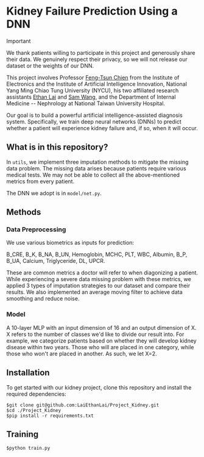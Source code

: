 # Kidney Failure Prediction Using a DNN
> [!IMPORTANT]
> We thank patients willing to participate in this project and generously share their data. We genuinely respect their privacy, so we will not release our dataset or the weights of our DNN. 


This project involves Professor [Feng-Tsun Chien](https://sites.google.com/nycu.edu.tw/ftchien/home?authuser=0) from the Institute of Electronics and the Institute of Artificial Intelligence Innovation, National Yang Ming Chiao Tung University (NYCU), his two affiliated research assistants [Ethan Lai](https://github.com/LaiEthanLai) and [Sam Wang](https://github.com/SamWang0807), and the Department of Internal Medicine -- Nephrology at National Taiwan University Hospital. 

Our goal is to build a powerful artificial intelligence-assisted diagnosis system. Specifically, we train deep neural networks (DNNs) to predict whether a patient will experience kidney failure and, if so, when it will occur.

## What is in this repository?

In `utils`, we implement three imputation methods to mitigate the missing data problem. The missing data arises because patients require various medical tests. We may not be able to collect all the above-mentioned metrics from every patient.

The DNN we adopt is in `model/net.py`.

## Methods
### Data Preprocessing
We use various biometrics as inputs for prediction: 

B_CRE, B_K, B_NA, B_UN, Hemoglobin, MCHC, PLT, WBC, Albumin, B_P, B_UA, Calcium, Triglyceride, DL, UPCR. 

These are common metrics a doctor will refer to when diagonizing a patient.
While experiencing a severe data missing problem with these metrics, we applied 3 types of imputation strategies to our dataset and compare their results. We also implemented an average moving filter to achieve data smoothing and reduce noise. 



### Model

A 10-layer MLP with an input dimension of 16 and an output dimension of X. X refers to the number of classes we'd like to divide our result into. For example, we categorize patients based on whether they will develop kidney disease within two years. Those who will are placed in one category, while those who won't are placed in another. As such, we let X=2.



## Installation
To get started with our kidney project, clone this repository and install the required dependencies:
```shell
$git clone git@github.com:LaiEthanLai/Project_Kidney.git
$cd ./Project_Kidney
$pip install -r requirements.txt

```


## Training
```shell
$python train.py
```